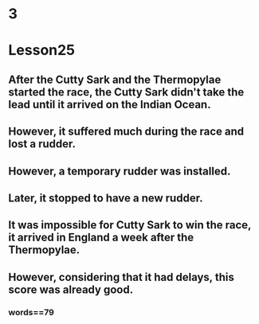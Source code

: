# 3
# Lesson25
## After the Cutty Sark and the Thermopylae started the race, the Cutty Sark didn't take the lead until it arrived on the Indian Ocean.
## However, it suffered much during the race and lost a rudder.
## However, a temporary rudder was installed.
## Later, it stopped to have a new rudder.
## It was impossible for Cutty Sark to win the race, it arrived in England a week after the Thermopylae.
## However, considering that it had delays, this score was already good.
### words==79